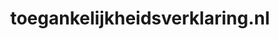 ---
layout: post
title: "toegankelijkheidsverklaring.nl"
internal_url: "/dutchgov/toegankelijkheidsverklaring.nl.html"
subdomains_count: 6
all_subdomains_count: 8
urls_count: 6
ssl_rank: 0
http_rank: 45
url_link: /data/toegankelijkheidsverklaring.nl/urls.txt
all_subdomains_link: /data/toegankelijkheidsverklaring.nl/all_subdomains.txt
subdomains_link: /data/toegankelijkheidsverklaring.nl/subdomains.txt
categories: dutchgov
---